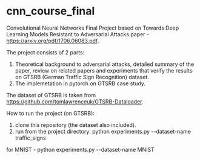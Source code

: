 # cnn_course_final
Convolutional Neural Networks Final Project
based on Towards Deep Learning Models Resistant to Adversarial Attacks paper - https://arxiv.org/pdf/1706.06083.pdf.

The project consists of 2 parts:
1. Theoretical background to adversarial attacks, detailed summary of the paper, review on related papers and experiments that verify the results on GTSRB (German Traffic Sign Recognition) dataset.
2. The implemetation in pytorch on GTSRB case study.

The dataset of GTSRB is taken from https://github.com/tomlawrenceuk/GTSRB-Dataloader.

How to run the project (on GTSRB):
1. clone this repository (the dataset also included).
2. run from the project directory: python experiments.py --dataset-name traffic_signs

for MNIST - python experiments.py --dataset-name MNIST
